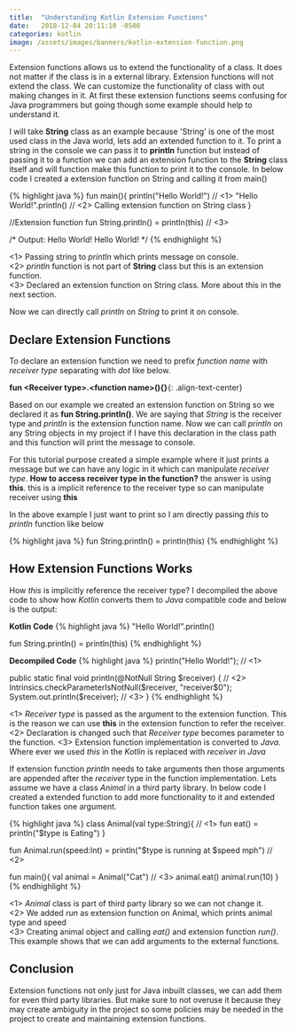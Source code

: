 ```yaml
---
title:  "Understanding Kotlin Extension Functions"
date:   2018-12-04 20:11:10 -0500
categories: kotlin
image: /assets/images/banners/kotlin-extension-function.png
---
```


Extension functions allows us to extend the functionality of a class. It does not matter if the class is in a external library. Extension functions will not extend the class. We can customize the functionality of class with out making changes in it. At first these extension functions seems confusing for Java programmers but going though some example should help to understand it.

I will take **String** class as an example because 'String' is one of the most used class in the Java world, lets add an extended function to it. To print a string in the console we can pass it to **println** function but instead of passing it to a function we can add an extension function to the **String** class itself and will function make this function to print it to the console. In below code I created a extension function on String and calling it from main()

{% highlight java %}
fun main(){
    println("Hello World!") // <1>
    "Hello World!".println() // <2> Calling extension function on String class
}

//Extension function
fun String.println() = println(this) // <3>

/* Output:
Hello World!
Hello World!
*/
{% endhighlight %}

<1> Passing string to *println* which prints message on console.  
<2> *println* function is not part of **String** class but this is an extension function.  
<3> Declared an extension function on String class. More about this in the next section.

Now we can directly call *println* on *String* to print it on console.

## Declare Extension Functions

To declare an extension function we need to prefix *function name* with *receiver type* separating with *dot* like below.

**fun \<Receiver type>.\<function name>(){}**{: .align-text-center}

Based on our example we created an extension function on String so we declared it as **fun String.println()**. We are saying that *String* is the receiver type and *println* is the extension function name. Now we can call *println* on any String objects in my project if I have this declaration in the class path and this function will print the message to console.

For this tutorial purpose created a simple example where it just prints a message but we can have any logic in it which can manipulate *receiver type*. **How to access receiver type in the function?** the answer is using **this**. this is a implicit reference to the receiver type so can manipulate receiver using **this**

In the above example I just want to print so I am directly passing *this* to *println* function like below

{% highlight java %}
fun String.println() = println(this)
{% endhighlight %}

## How Extension Functions Works

How *this* is implicitly reference the receiver type? I decompiled the above code to show how *Kotlin* converts them to *Java* compatible code and below is the output:

**Kotlin Code**
{% highlight java %}
"Hello World!".println()

fun String.println() = println(this)
{% endhighlight %}

**Decompiled Code**
{% highlight java %}
println("Hello World!"); // <1>

public static final void println(@NotNull String $receiver) { // <2>
    Intrinsics.checkParameterIsNotNull($receiver, "receiver$0");
    System.out.println($receiver); // <3>
}
{% endhighlight %}

<1> *Receiver type* is passed as the argument to the extension function. This is the reason we can use **this** in the extension function to refer the receiver.  
<2> Declaration is changed such that *Receiver type* becomes parameter to the function.
<3> Extension function implementation is converted to *Java*.  Where ever we used *this* in the *Kotlin* is replaced with *receiver* in *Java*

If extension function *println* needs to take arguments then those arguments are appended after the *receiver* type in the function implementation. Lets assume we have a class *Animal* in a third party library. In below code I created a extended function to add more functionality to it and extended function takes one argument.

{% highlight java %}
class Animal(val type:String){ // <1>
    fun eat() = println("$type is Eating")
}

fun Animal.run(speed:Int) = println("$type is running at $speed mph") // <2>

fun main(){
    val animal = Animal("Cat") // <3>
    animal.eat()
    animal.run(10)
}
{% endhighlight %}

<1> *Animal* class is part of third party library so we can not change it.  
<2> We added *run* as extension function on Animal, which prints animal type and speed  
<3> Creating animal object and calling *eat()* and extension function *run()*. This example shows that we can add arguments to the external functions.

## Conclusion

Extension functions not only just for Java inbuilt classes, we can add them for even third party libraries. But make sure to not overuse it because they may create ambiguity in the project so some policies may be needed in the project to create and maintaining extension functions.